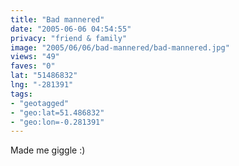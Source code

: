 ```yaml
---
title: "Bad mannered"
date: "2005-06-06 04:54:55"
privacy: "friend & family"
image: "2005/06/06/bad-mannered/bad-mannered.jpg"
views: "49"
faves: "0"
lat: "51486832"
lng: "-281391"
tags:
- "geotagged"
- "geo:lat=51.486832"
- "geo:lon=-0.281391"
---
```

Made me giggle :)
